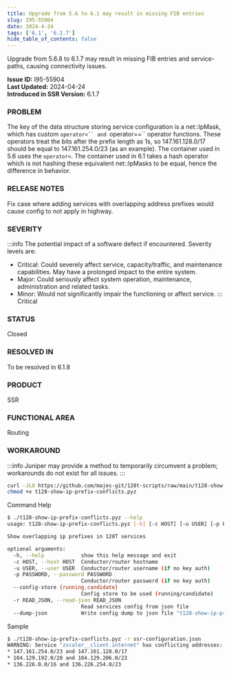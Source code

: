```yaml
---
title: Upgrade from 5.6 to 6.1 may result in missing FIB entries
slug: I95-55904
date: 2024-4-24
tags: ['6.1', '6.1.7']
hide_table_of_contents: false
---
```


Upgrade from 5.6.8 to 6.1.7 may result in missing FIB entries and service-paths, causing connectivity issues.


<!-- truncate -->

**Issue ID:** I95-55904  
**Last Updated:** 2024-04-24  
**Introduced in SSR Version:** 6.1.7

### PROBLEM
The key of the data structure storing service configuration is a net::IpMask, which has custom `operator<`` and `operator==`` operator functions. These operators treat the bits after the prefix length as 1s, so 147.161.128.0/17 should be equal to 147.161.254.0/23 (as an example). The container used in 5.6 uses the `operator<`. The container used in 6.1 takes a hash operator which is not hashing these equivalent net::IpMasks to be equal, hence the difference in behavior.

### RELEASE NOTES
Fix case where adding services with overlapping address prefixes would cause config to not apply in highway.

### SEVERITY
:::info
The potential impact of a software defect if encountered. Severity levels are:
* Critical: Could severely affect service, capacity/traffic, and maintenance capabilities. May have a prolonged impact to the entire system.
* Major: Could seriously affect system operation, maintenance, administration and related tasks.
* Minor: Would not significantly impair the functioning or affect service.
:::
Critical

### STATUS
Closed

### RESOLVED IN
To be resolved in 6.1.8

### PRODUCT
SSR

### FUNCTIONAL AREA
Routing

### WORKAROUND
:::info
Juniper may provide a method to temporarily circumvent a problem; workarounds do not exist for all issues.
:::

```bash
curl -JLO https://github.com/majes-git/128t-scripts/raw/main/t128-show-ip-prefix-conflicts.pyz
chmod +x t128-show-ip-prefix-conflicts.pyz
```

Command Help
```bash
$ ./t128-show-ip-prefix-conflicts.pyz --help
usage: t128-show-ip-prefix-conflicts.pyz [-h] [-c HOST] [-u USER] [-p PASSWORD] [--config-store {running,candidate}] [-r READ_JSON] [--dump-json]

Show overlapping ip prefixes in 128T services

optional arguments:
  -h, --help            show this help message and exit
  -c HOST, --host HOST  Conductor/router hostname
  -u USER, --user USER  Conductor/router username (if no key auth)
  -p PASSWORD, --password PASSWORD
                        Conductor/router password (if no key auth)
  --config-store {running,candidate}
                        Config store to be used (running/candidate)
  -r READ_JSON, --read-json READ_JSON
                        Read services config from json file
  --dump-json           Write config dump to json file "t128-show-ip-prefix-conflicts.json"
```
Sample
```bash
$ ./t128-show-ip-prefix-conflicts.pyz -r ssr-configuration.json
WARNING: Service "zscaler__client.internet" has conflicting addresses:
* 147.161.254.0/23 and 147.161.128.0/17
* 104.129.192.0/20 and 104.129.206.0/23
* 136.226.0.0/16 and 136.226.254.0/23
```